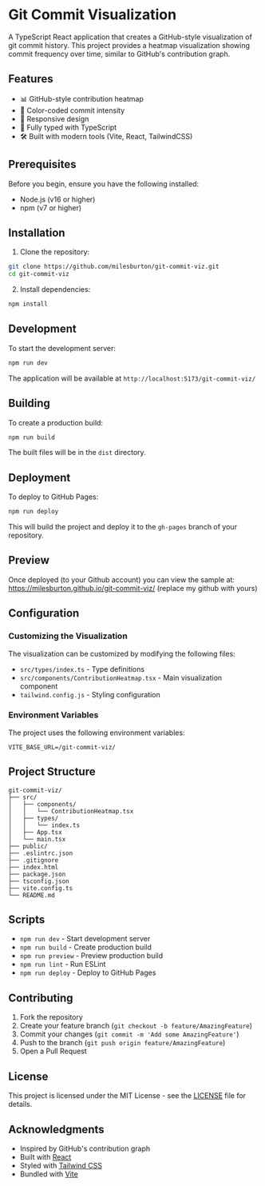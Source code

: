 # Git Commit Visualization

A TypeScript React application that creates a GitHub-style visualization of git commit history. This project provides a heatmap visualization showing commit frequency over time, similar to GitHub's contribution graph.

## Features

- 📊 GitHub-style contribution heatmap
- 🎨 Color-coded commit intensity
- 📱 Responsive design
- 💪 Fully typed with TypeScript
- 🛠 Built with modern tools (Vite, React, TailwindCSS)

## Prerequisites

Before you begin, ensure you have the following installed:
- Node.js (v16 or higher)
- npm (v7 or higher)

## Installation

1. Clone the repository:
```bash
git clone https://github.com/milesburton/git-commit-viz.git
cd git-commit-viz
```

2. Install dependencies:
```bash
npm install
```

## Development

To start the development server:
```bash
npm run dev
```

The application will be available at `http://localhost:5173/git-commit-viz/`

## Building

To create a production build:
```bash
npm run build
```

The built files will be in the `dist` directory.

## Deployment

To deploy to GitHub Pages:
```bash
npm run deploy
```

This will build the project and deploy it to the `gh-pages` branch of your repository.

## Preview

Once deployed (to your Github account) you can view the sample at: https://milesburton.github.io/git-commit-viz/ (replace my github with yours)

## Configuration

### Customizing the Visualization

The visualization can be customized by modifying the following files:

- `src/types/index.ts` - Type definitions
- `src/components/ContributionHeatmap.tsx` - Main visualization component
- `tailwind.config.js` - Styling configuration

### Environment Variables

The project uses the following environment variables:

```env
VITE_BASE_URL=/git-commit-viz/
```

## Project Structure

```
git-commit-viz/
├── src/
│   ├── components/
│   │   └── ContributionHeatmap.tsx
│   ├── types/
│   │   └── index.ts
│   ├── App.tsx
│   └── main.tsx
├── public/
├── .eslintrc.json
├── .gitignore
├── index.html
├── package.json
├── tsconfig.json
├── vite.config.ts
└── README.md
```

## Scripts

- `npm run dev` - Start development server
- `npm run build` - Create production build
- `npm run preview` - Preview production build
- `npm run lint` - Run ESLint
- `npm run deploy` - Deploy to GitHub Pages

## Contributing

1. Fork the repository
2. Create your feature branch (`git checkout -b feature/AmazingFeature`)
3. Commit your changes (`git commit -m 'Add some AmazingFeature'`)
4. Push to the branch (`git push origin feature/AmazingFeature`)
5. Open a Pull Request

## License

This project is licensed under the MIT License - see the [LICENSE](LICENSE) file for details.

## Acknowledgments

- Inspired by GitHub's contribution graph
- Built with [React](https://reactjs.org/)
- Styled with [Tailwind CSS](https://tailwindcss.com/)
- Bundled with [Vite](https://vitejs.dev/)
